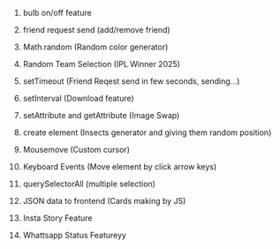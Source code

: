 1. bulb on/off feature 
2. friend request send (add/remove friend)
3. Math.random (Random color generator)
4. Random Team Selection (IPL Winner 2025)
5. setTimeout (Friend Reqest send in few seconds, sending...)
6. setInterval (Download feature)
7. setAttribute and getAttribute (Image Swap)
8. create element (Insects generator and giving them random position)
9. Mousemove (Custom cursor)
10. Keyboard Events (Move element by click arrow keys)
11. querySelectorAll (multiple selection)
12. JSON data to frontend (Cards making by JS)

13. Insta Story Feature 
14. Whattsapp Status Featureyy